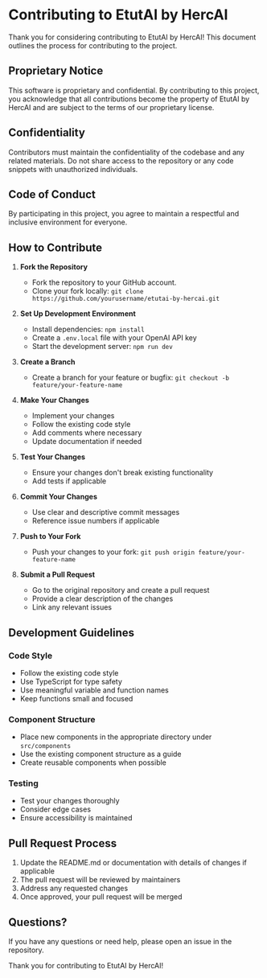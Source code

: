 # Contributing to EtutAI by HercAI

Thank you for considering contributing to EtutAI by HercAI! This document outlines the process for contributing to the project.

## Proprietary Notice

This software is proprietary and confidential. By contributing to this project, you acknowledge that all contributions become the property of EtutAI by HercAI and are subject to the terms of our proprietary license.

## Confidentiality

Contributors must maintain the confidentiality of the codebase and any related materials. Do not share access to the repository or any code snippets with unauthorized individuals.

## Code of Conduct

By participating in this project, you agree to maintain a respectful and inclusive environment for everyone.

## How to Contribute

1. **Fork the Repository**
   - Fork the repository to your GitHub account.
   - Clone your fork locally: `git clone https://github.com/yourusername/etutai-by-hercai.git`

2. **Set Up Development Environment**
   - Install dependencies: `npm install`
   - Create a `.env.local` file with your OpenAI API key
   - Start the development server: `npm run dev`

3. **Create a Branch**
   - Create a branch for your feature or bugfix: `git checkout -b feature/your-feature-name`

4. **Make Your Changes**
   - Implement your changes
   - Follow the existing code style
   - Add comments where necessary
   - Update documentation if needed

5. **Test Your Changes**
   - Ensure your changes don't break existing functionality
   - Add tests if applicable

6. **Commit Your Changes**
   - Use clear and descriptive commit messages
   - Reference issue numbers if applicable

7. **Push to Your Fork**
   - Push your changes to your fork: `git push origin feature/your-feature-name`

8. **Submit a Pull Request**
   - Go to the original repository and create a pull request
   - Provide a clear description of the changes
   - Link any relevant issues

## Development Guidelines

### Code Style

- Follow the existing code style
- Use TypeScript for type safety
- Use meaningful variable and function names
- Keep functions small and focused

### Component Structure

- Place new components in the appropriate directory under `src/components`
- Use the existing component structure as a guide
- Create reusable components when possible

### Testing

- Test your changes thoroughly
- Consider edge cases
- Ensure accessibility is maintained

## Pull Request Process

1. Update the README.md or documentation with details of changes if applicable
2. The pull request will be reviewed by maintainers
3. Address any requested changes
4. Once approved, your pull request will be merged

## Questions?

If you have any questions or need help, please open an issue in the repository.

Thank you for contributing to EtutAI by HercAI! 